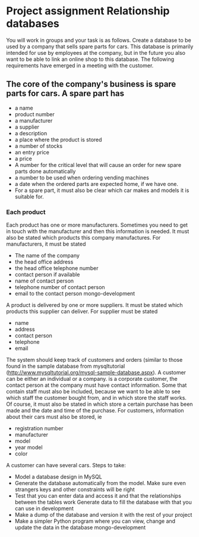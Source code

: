 # Project assignment Relationship databases

You will work in groups and your task is as follows.
Create a database to be used by a company that sells spare parts for cars. 
This database is primarily intended for use by employees at the company, 
but in the future you also want to be able to link an online shop to this database.
The following requirements have emerged in a meeting with the customer.

## The core of the company's business is spare parts for cars. A spare part has
* a name
* product number
* a manufacturer
* a supplier
* a description
* a place where the product is stored
* a number of stocks
* an entry price
* a price
* A number for the critical level that will cause an order for new spare parts
done automatically
* a number to be used when ordering vending machines
* a date when the ordered parts are expected home, if we have one.
* For a spare part, it must also be clear which car makes and models it is suitable for.

### Each product
Each product has one or more manufacturers. Sometimes you need to get in touch with the manufacturer and then this information is needed. It must also be stated which products this company manufactures.
For manufacturers, it must be stated

* The name of the company
* the head office address
* the head office telephone number
* contact person if available
* name of contact person
* telephone number of contact person
* email to the contact person
mongo-development

A product is delivered by one or more suppliers. It must be stated which products this supplier can deliver.
For supplier must be stated
* name 
* address
* contact person 
* telephone
* email

The system should keep track of customers and orders (similar to those found in the sample database from mysqltutorial (http://www.mysqltutorial.org/mysql-sample-database.aspx). A customer can be either an individual or a company. is a corporate customer, the contact person at the company must have contact information.
Some that contain staff must also be included, because we want to be able to see which staff the customer bought from, and in which store the staff works. Of course, it must also be stated in which store a certain purchase has been made and the date and time of the purchase.
For customers, information about their cars must also be stored, ie
* registration number 
* manufacturer
* model
* year model
* color

A customer can have several cars. Steps to take:
* Model a database design in MySQL
* Generate the database automatically from the model. Make sure even strangers
keys and other constraints will be right
* Test that you can enter data and access it and that the relationships between
the tables work
Generate data to fill the database with that you can use in development
* Make a dump of the database and version it with the rest of your project
* Make a simpler Python program where you can view, change and update the data in
the database
mongo-development



